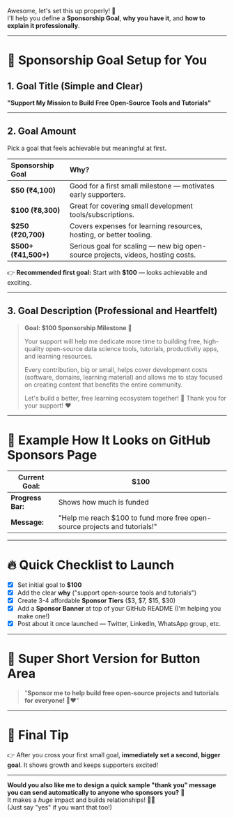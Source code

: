 Awesome, let's set this up properly! 🚀  
I'll help you define a **Sponsorship Goal**, **why you have it**, and **how to explain it professionally**.

---

# 🎯 Sponsorship Goal Setup for You

## 1. **Goal Title** (Simple and Clear)

**"Support My Mission to Build Free Open-Source Tools and Tutorials"**

---

## 2. **Goal Amount**

Pick a goal that feels achievable but meaningful at first.

| Sponsorship Goal | Why? |
|:-----------------|:----|
| **$50 (₹4,100)** | Good for a first small milestone — motivates early supporters. |
| **$100 (₹8,300)** | Great for covering small development tools/subscriptions. |
| **$250 (₹20,700)** | Covers expenses for learning resources, hosting, or better tooling. |
| **$500+ (₹41,500+)** | Serious goal for scaling — new big open-source projects, videos, hosting costs. |

👉 **Recommended first goal:** Start with **$100** — looks achievable and exciting.

---

## 3. **Goal Description (Professional and Heartfelt)**

> **Goal: $100 Sponsorship Milestone 🚀**  
> 
> Your support will help me dedicate more time to building free, high-quality open-source data science tools, tutorials, productivity apps, and learning resources.  
> 
> Every contribution, big or small, helps cover development costs (software, domains, learning material) and allows me to stay focused on creating content that benefits the entire community.  
> 
> Let's build a better, free learning ecosystem together! 🙌 Thank you for your support! ❤️

---

# 🌟 Example How It Looks on GitHub Sponsors Page

| **Current Goal:**  | **$100**  |
|--------------------|-----------|
| **Progress Bar:**  | Shows how much is funded |
| **Message:**       | "Help me reach $100 to fund more free open-source projects and tutorials!" |

---

# 🔥 Quick Checklist to Launch

- [x] Set initial goal to **$100**  
- [x] Add the clear **why** ("support open-source tools and tutorials")  
- [x] Create 3-4 affordable **Sponsor Tiers** ($3, $7, $15, $30)  
- [x] Add a **Sponsor Banner** at top of your GitHub README (I'm helping you make one!)  
- [x] Post about it once launched — Twitter, LinkedIn, WhatsApp group, etc.

---

# 📜 Super Short Version for Button Area

> "**Sponsor me to help build free open-source projects and tutorials for everyone! 🚀❤️**"

---

# 🎯 Final Tip

👉 After you cross your first small goal, **immediately set a second, bigger goal**. It shows growth and keeps supporters excited!

---

**Would you also like me to design a quick sample "thank you" message you can send automatically to anyone who sponsors you?** 🎁  
It makes a *huge* impact and builds relationships! 🚀✨  
(Just say "yes" if you want that too!)
